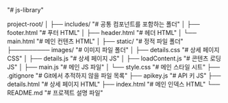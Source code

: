 "# js-library" 

project-root/
│
├── includes/             "# 공통 컴포넌트를 포함하는 폴더"
│   ├── footer.html       "# 푸터 HTML"
│   ├── header.html       "# 헤더 HTML"
│   └── main.html         "# 메인 컨텐츠 HTML"
│
├── static/               "# 정적 파일 폴더"
├───────── images/        "# 이미지 파일 폴더"
│   ├── details.css       "# 상세 페이지 CSS"
│   ├── details.js        "# 상세 페이지 JS"
│   ├── loadContent.js    "# 콘텐츠 로딩 JS"
│   ├── main.js           "# 메인 JS 파일"
│   └── style.css         "# 메인 스타일 시트"
├── .gitignore            "# Git에서 추적하지 않을 파일 목록"
├── apikey.js             "# API 키 JS"
├── details.html          "# 상세 페이지 HTML"
├── index.html            "# 메인 인덱스 HTML"
└── README.md             "# 프로젝트 설명 파일"
